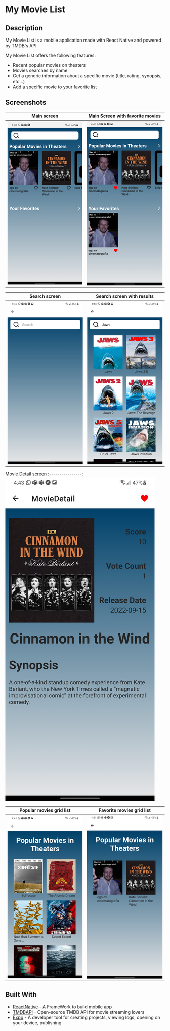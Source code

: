 # My Movie List

## Description
My Movie List is a mobile application made with React Native and powered by TMDB's API

My Movie List offers the following features:
- Recent popular movies on theaters
- Movies searches by name
- Get a generic information about a specific movie (title, rating, synopsis, etc...)
- Add a specific movie to your favorite list

## Screenshots

Main screen | Main Screen with favorite movies
:--------:|:--------:
![main-screen](screenshots/main-screen.jpg) | ![main-screen-with-favorite-movies](screenshots/main-with-favorite-movie-screen.jpg)

Search screen | Search screen with results
:-----------:|:-----------:
![search-screen](screenshots/search-screen.jpg) | ![search-screen-with-results](screenshots/search-with-results-screen.jpg)

Movie Detail screen
:----------------:
![movie-detail](screenshots/movie-detail-screen.jpg)

Popular movies grid list | Favorite movies grid list
:-----------------:|:----------------------:
![popular-movies-grid-list](screenshots/popular-movies-grid-list-screen.jpg) | ![favorite-movies-grid-list](screenshots/favorite-movies-grid-list-screen.jpg)


## Built With

- [ReactNative](https://reactnative.dev/docs/environment-setup) - A FrameWork to build mobile app
- [TMDBAPI](https://www.themoviedb.org/documentation/api?language=en) - Open-source TMDB API for movie streaming lovers
- [Expo](https://docs.expo.dev/) - A developer tool for creating projects, viewing logs, opening on your device, publishing
